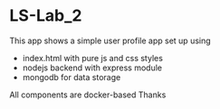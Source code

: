 # LS-Lab_2
This app shows a simple user profile app set up using  

- index.html with pure js and css styles 
- nodejs backend with express module 
- mongodb for data storage 


All components are docker-based
Thanks

